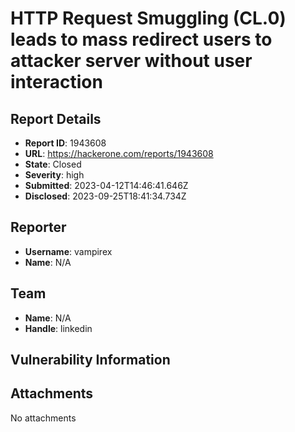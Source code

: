 # HTTP Request Smuggling (CL.0) leads to mass redirect users to attacker server without user interaction

## Report Details
- **Report ID**: 1943608
- **URL**: https://hackerone.com/reports/1943608
- **State**: Closed
- **Severity**: high
- **Submitted**: 2023-04-12T14:46:41.646Z
- **Disclosed**: 2023-09-25T18:41:34.734Z

## Reporter
- **Username**: vampirex
- **Name**: N/A

## Team
- **Name**: N/A
- **Handle**: linkedin

## Vulnerability Information


## Attachments
No attachments

